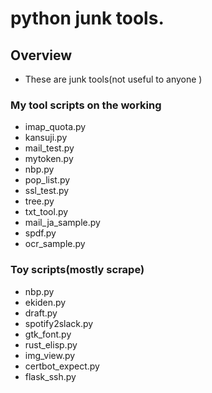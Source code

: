python junk tools.
=================
## Overview
- These are junk tools(not useful to anyone )

### My tool scripts on the working
- imap_quota.py
- kansuji.py
- mail_test.py
- mytoken.py
- nbp.py
- pop_list.py
- ssl_test.py
- tree.py
- txt_tool.py
- mail_ja_sample.py
- spdf.py
- ocr_sample.py

### Toy scripts(mostly scrape)
- nbp.py
- ekiden.py
- draft.py
- spotify2slack.py
- gtk_font.py
- rust_elisp.py
- img_view.py
- certbot_expect.py
- flask_ssh.py
